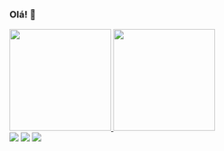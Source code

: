 ### Olá! 👋

<div>
  <a href="https://github.com/zSodium">
  <img height="180em" src="https://github-readme-stats.vercel.app/api?username=zSodium&show_icons=true&theme=dark&include_all_commits=true&count_private=true"/>
  <img height="180em" src="https://github-readme-stats.vercel.app/api/top-langs/?username=zSodium&layout=compact&langs_count=7&theme=dark"/>
</div>
  
  <div>
  <a href="https://www.linkedin.com/in/gilson-felipe-6b3940197/" target="_blank"><img src="https://img.shields.io/badge/-LinkedIn-%230077B5?style=for-the-badge&logo=linkedin&logoColor=white" target="_blank"></a>
  <a href="https://discord.gg/G9GPg5SA75" target="_blank"><img src="https://img.shields.io/badge/Discord-7289DA?style=for-the-badge&logo=discord&logoColor=white" target="_blank"></a>
  <a href="https://www.twitch.tv/paozinho1v9" target="_blank"><img src="https://img.shields.io/badge/Twitch-9146FF?style=for-the-badge&logo=twitch&logoColor=white" target="_blank"></a>
  
  </div>

